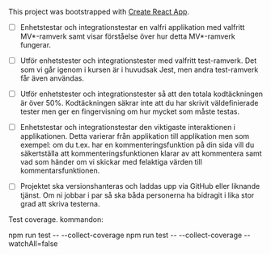 This project was bootstrapped with [Create React App](https://github.com/facebook/create-react-app).

- [ ] Enhetstestar och integrationstestar en valfri applikation med valfritt MV*-ramverk samt visar förståelse över hur detta MV*-ramverk fungerar.

- [ ] Utför enhetstester och integrationstester med valfritt test-ramverk. Det som vi går igenom i kursen är i huvudsak Jest, men andra test-ramverk får även användas.

- [ ] Utför enhetstester och integrationstester så att den totala kodtäckningen är över 50%. Kodtäckningen säkrar inte att du har skrivit väldefinierade tester men ger en fingervisning om hur mycket som måste testas.

- [ ] Enhetstestar och integrationstestar den viktigaste interaktionen i applikationen. Detta varierar från applikation till applikation men som exempel: om du t.ex. har en kommenteringsfunktion på din sida vill du säkertställa att kommenteringsfunktionen klarar av att kommentera samt vad som händer om vi skickar med felaktiga värden till kommentarsfunktionen.

- [ ] Projektet ska versionshanteras och laddas upp via GitHub eller liknande tjänst. Om ni jobbar i par så ska båda personerna ha bidragit i lika stor grad att skriva testerna.


Test coverage.
kommandon:

npm run test -- --collect-coverage
npm run test -- --collect-coverage --watchAll=false
